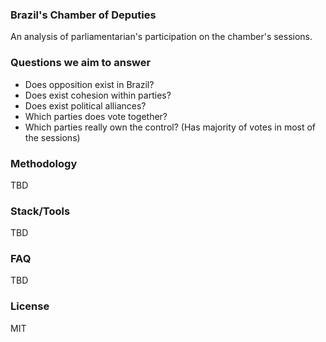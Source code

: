 ### Brazil's Chamber of Deputies

An analysis of parliamentarian's participation on the chamber's sessions.

### Questions we aim to answer
* Does opposition exist in Brazil?
* Does exist cohesion within parties?
* Does exist political alliances?
* Which parties does vote together?
* Which parties really own the control? (Has majority of votes in most of the sessions)

### Methodology
TBD

### Stack/Tools
TBD

### FAQ
TBD

### License
MIT
